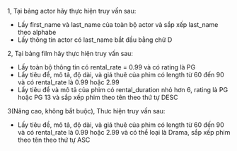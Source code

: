 1, Tại bảng actor hãy thực hiện truy vấn sau:
- Lấy first_name và last_name của toàn bộ actor và sắp xếp last_name theo alphabe
- Lấy thông tin actor có last_name bắt đầu bằng chữ D

2, Tại bảng film hãy thực hiện truy vấn sau:
- Lấy toàn bộ thông tin có rental_rate = 0.99 và có rating là PG
- Lấy tiêu đề, mô tả, độ dài, và giá thuê của phim có length từ 60 đến 90 và có rental_rate là 0.99 hoặc 2.99
- Lấy tiêu đề và mô tả của phim có rental_duration nhỏ hơn 6, rating là PG hoặc PG 13 và sắp xếp phim theo tên theo thứ tự DESC

3(Nâng cao, không bắt buộc), Thưc hiện truy vấn sau:
- Lấy tiêu đề, mô tả, độ dài, và giá thuê của phim có length từ 60 đến 90 và có rental_rate là 0.99 hoặc 2.99 và có thể loại là Drama, sắp xếp phim theo tên theo thứ tự ASC

